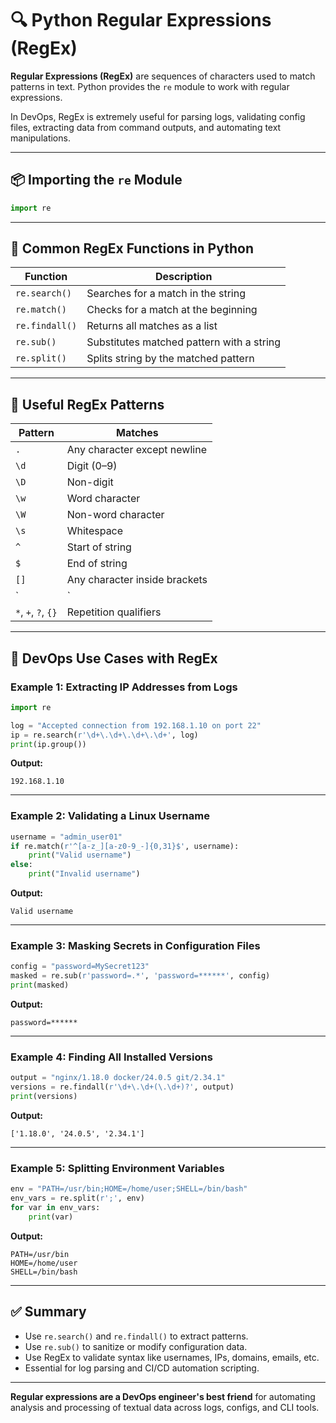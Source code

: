 
# 🔍 Python Regular Expressions (RegEx)

**Regular Expressions (RegEx)** are sequences of characters used to match patterns in text. Python provides the `re` module to work with regular expressions.

In DevOps, RegEx is extremely useful for parsing logs, validating config files, extracting data from command outputs, and automating text manipulations.

---

## 📦 Importing the `re` Module

```python
import re
```

---

## 🧰 Common RegEx Functions in Python

| Function           | Description                                |
|--------------------|--------------------------------------------|
| `re.search()`      | Searches for a match in the string         |
| `re.match()`       | Checks for a match at the beginning        |
| `re.findall()`     | Returns all matches as a list              |
| `re.sub()`         | Substitutes matched pattern with a string  |
| `re.split()`       | Splits string by the matched pattern       |

---

## 📘 Useful RegEx Patterns

| Pattern     | Matches                          |
|-------------|----------------------------------|
| `.`         | Any character except newline     |
| `\d`        | Digit (0–9)                      |
| `\D`        | Non-digit                        |
| `\w`        | Word character                   |
| `\W`        | Non-word character               |
| `\s`        | Whitespace                       |
| `^`         | Start of string                  |
| `$`         | End of string                    |
| `[]`        | Any character inside brackets    |
| `|`         | OR operator                      |
| `*`, `+`, `?`, `{}` | Repetition qualifiers    |

---

## 🔧 DevOps Use Cases with RegEx

### Example 1: Extracting IP Addresses from Logs

```python
import re

log = "Accepted connection from 192.168.1.10 on port 22"
ip = re.search(r'\d+\.\d+\.\d+\.\d+', log)
print(ip.group())
```

**Output:**
```
192.168.1.10
```

---

### Example 2: Validating a Linux Username

```python
username = "admin_user01"
if re.match(r'^[a-z_][a-z0-9_-]{0,31}$', username):
    print("Valid username")
else:
    print("Invalid username")
```

**Output:**
```
Valid username
```

---

### Example 3: Masking Secrets in Configuration Files

```python
config = "password=MySecret123"
masked = re.sub(r'password=.*', 'password=******', config)
print(masked)
```

**Output:**
```
password=******
```

---

### Example 4: Finding All Installed Versions

```python
output = "nginx/1.18.0 docker/24.0.5 git/2.34.1"
versions = re.findall(r'\d+\.\d+(\.\d+)?', output)
print(versions)
```

**Output:**
```
['1.18.0', '24.0.5', '2.34.1']
```

---

### Example 5: Splitting Environment Variables

```python
env = "PATH=/usr/bin;HOME=/home/user;SHELL=/bin/bash"
env_vars = re.split(r';', env)
for var in env_vars:
    print(var)
```

**Output:**
```
PATH=/usr/bin
HOME=/home/user
SHELL=/bin/bash
```

---

## ✅ Summary

- Use `re.search()` and `re.findall()` to extract patterns.
- Use `re.sub()` to sanitize or modify configuration data.
- Use RegEx to validate syntax like usernames, IPs, domains, emails, etc.
- Essential for log parsing and CI/CD automation scripting.

---

**Regular expressions are a DevOps engineer's best friend** for automating analysis and processing of textual data across logs, configs, and CLI tools.
